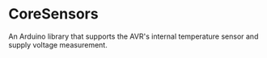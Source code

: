 # CoreSensors
An Arduino library that supports the AVR's internal temperature sensor and supply voltage measurement.
